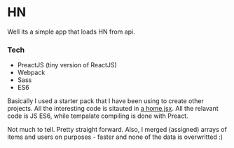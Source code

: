# HN

Well its a simple app that loads HN from api.

### Tech

  - PreactJS (tiny version of ReactJS)
  - Webpack
  - Sass
  - ES6

Basically I used a starter pack that I have been using to create other projects. All the interesting code is sitauted in [a home.jsx](src/views/pages/home.jsx). All the relavant code is JS ES6, while tempalate compiling is done with Preact.

Not much to tell. Pretty straight forward. Also, I merged (assigned) arrays of items and users on purposes - faster and none of the data is overwritted :)
